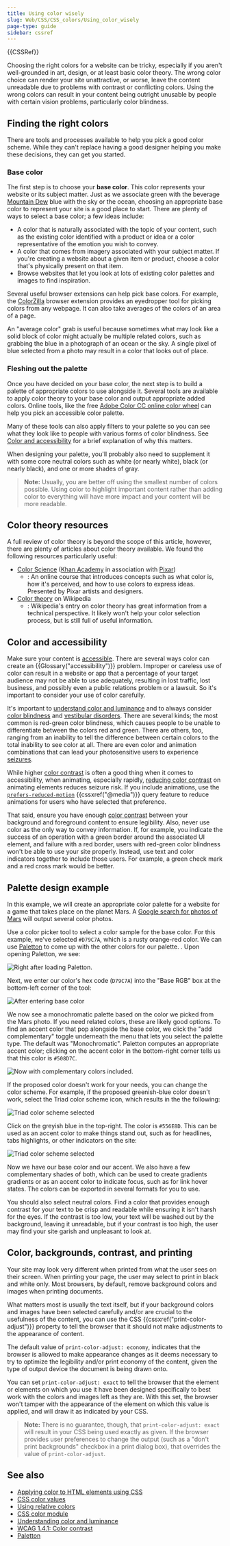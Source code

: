 ```yaml
---
title: Using color wisely
slug: Web/CSS/CSS_colors/Using_color_wisely
page-type: guide
sidebar: cssref
---
```


{{CSSRef}}

Choosing the right colors for a website can be tricky, especially if you aren't well-grounded in art, design, or at least basic color theory. The wrong color choice can render your site unattractive, or worse, leave the content unreadable due to problems with contrast or conflicting colors. Using the wrong colors can result in your content being outright unusable by people with certain vision problems, particularly color blindness.

## Finding the right colors

There are tools and processes available to help you pick a good color scheme. While they can't replace having a good designer helping you make these decisions, they can get you started.

### Base color

The first step is to choose your **base color**. This color represents your website or its subject matter. Just as we associate green with the beverage [Mountain Dew](https://en.wikipedia.org/wiki/Mountain_Dew) blue with the sky or the ocean, choosing an appropriate base color to represent your site is a good place to start. There are plenty of ways to select a base color; a few ideas include:

- A color that is naturally associated with the topic of your content, such as the existing color identified with a product or idea or a color representative of the emotion you wish to convey.
- A color that comes from imagery associated with your subject matter. If you're creating a website about a given item or product, choose a color that's physically present on that item.
- Browse websites that let you look at lots of existing color palettes and images to find inspiration.

Several useful browser extensions can help pick base colors. For example, the [ColorZilla](https://www.colorzilla.com/) browser extension provides an eyedropper tool for picking colors from any webpage. It can also take averages of the colors of an area of a page.

An "average color" grab is useful because sometimes what may look like a solid block of color might actually be multiple related colors, such as grabbing the blue in a photograph of an ocean or the sky. A single pixel of blue selected from a photo may result in a color that looks out of place.

### Fleshing out the palette

Once you have decided on your base color, the next step is to build a palette of appropriate colors to use alongside it. Several tools are available to apply color theory to your base color and output appropriate added colors. Online tools, like the free [Adobe Color CC online color wheel](https://color.adobe.com/create/color-wheel) can help you pick an accessible color palette.

Many of these tools can also apply filters to your palette so you can see what they look like to people with various forms of color blindness. See [Color and accessibility](#color_and_accessibility) for a brief explanation of why this matters.

When designing your palette, you'll probably also need to supplement it with some core neutral colors such as white (or nearly white), black (or nearly black), and one or more shades of gray.

> **Note:** Usually, you are better off using the smallest number of colors possible. Using color to highlight important content rather than adding color to everything will have more impact and your content will be more readable.

## Color theory resources

A full review of color theory is beyond the scope of this article, however, there are plenty of articles about color theory available. We found the following resources particularly useful:

- [Color Science](https://www.khanacademy.org/computing/pixar/color) ([Khan Academy](https://www.khanacademy.org/) in association with [Pixar](https://www.pixar.com/))
  - : An online course that introduces concepts such as what color is, how it's perceived, and how to use colors to express ideas. Presented by Pixar artists and designers.
- [Color theory](https://en.wikipedia.org/wiki/Color_theory) on Wikipedia
  - : Wikipedia's entry on color theory has great information from a technical perspective. It likely won't help your color selection process, but is still full of useful information.

## Color and accessibility

Make sure your content is [accessible](/en-US/docs/Web/Accessibility). There are several ways color can create an {{Glossary("accessibility")}} problem. Improper or careless use of color can result in a website or app that a percentage of your target audience may not be able to use adequately, resulting in lost traffic, lost business, and possibly even a public relations problem or a lawsuit. So it's important to consider your use of color carefully.

It's important to [understand color and luminance](/en-US/docs/Web/Accessibility/Understanding_Colors_and_Luminance) and to always consider [color blindness](https://medlineplus.gov/colorblindness.html) and [vestibular disorders](/en-US/docs/Web/Accessibility/Seizure_disorders). There are several kinds; the most common is red-green color blindness, which causes people to be unable to differentiate between the colors red and green. There are others, too, ranging from an inability to tell the difference between certain colors to the total inability to see color at all. There are even color and animation combinations that can lead your photosensitive users to experience [seizures](/en-US/docs/Web/Accessibility/Seizure_disorders#colors).

While higher [color contrast](https://digital.gov/guides/accessibility-for-teams/visual-design/#color-and-contrast) is often a good thing when it comes to accessibility, when animating, especially rapidly, [reducing color contrast](/en-US/docs/Web/Accessibility/Seizure_disorders#reduce_contrast) on animating elements reduces seizure risk. If you include animations, use the [`prefers-reduced-motion`](/en-US/docs/Web/CSS/@media/prefers-reduced-motion) {{cssxref("@media")}} query feature to reduce animations for users who have selected that preference.

That said, ensure you have enough [color contrast](/en-US/docs/Web/Accessibility/Understanding_WCAG/Perceivable/Color_contrast) between your background and foreground content to ensure legibility. Also, never use color as the only way to convey information. If, for example, you indicate the success of an operation with a green border around the associated UI element, and failure with a red border, users with red-green color blindness won't be able to use your site properly. Instead, use text and color indicators together to include those users. For example, a green check mark and a red cross mark would be better.

## Palette design example

In this example, we will create an appropriate color palette for a website for a game that takes place on the planet Mars. A [Google search for photos of Mars](https://www.google.com/search?q=Mars&tbm=isch) will output several color photos.

Use a color picker tool to select a color sample for the base color. For this example, we've selected `#D79C7A`, which is a rusty orange-red color. We can use [Paletton](https://www.paletton.com/) to come up with the other colors for our palette. . Upon opening Paletton, we see:

![Right after loading Paletton.](paletton1.png)

Next, we enter our color's hex code (`D79C7A`) into the "Base RGB" box at the bottom-left corner of the tool:

![After entering base color](paletton2.png)

We now see a monochromatic palette based on the color we picked from the Mars photo. If you need related colors, these are likely good options. To find an accent color that pop alongside the base color, we click the "add complementary" toggle underneath the menu that lets you select the palette type. The default was "Monochromatic". Paletton computes an appropriate accent color; clicking on the accent color in the bottom-right corner tells us that this color is `#508D7C`.

![Now with complementary colors included.](paletton3.png)

If the proposed color doesn't work for your needs, you can change the color scheme. For example, if the proposed greenish-blue color doesn't work, select the Triad color scheme icon, which results in the the following:

![Triad color scheme selected](paletton4.png)

Click on the greyish blue in the top-right. The color is `#556E8D`. This can be used as an accent color to make things stand out, such as for headlines, tabs highlights, or other indicators on the site:

![Triad color scheme selected](paletton-color-detail.png)

Now we have our base color and our accent. We also have a few complementary shades of both, which can be used to create gradients gradients or as an accent color to indicate focus, such as for link hover states. The colors can be exported in several formats for you to use.

You should also select neutral colors. Find a color that provides enough contrast for your text to be crisp and readable while ensuring it isn't harsh for the eyes. If the contrast is too low, your text will be washed out by the background, leaving it unreadable, but if your contrast is too high, the user may find your site garish and unpleasant to look at.

## Color, backgrounds, contrast, and printing

Your site may look very different when printed from what the user sees on their screen.
When printing your page, the user may select to print in black and white only. Most browsers, by default, remove background colors and images when printing documents.

What matters most is usually the text itself, but if your background colors and images have been selected carefully and/or are crucial to the usefulness of the content, you can use the CSS {{cssxref("print-color-adjust")}} property to tell the browser that it should not make adjustments to the appearance of content.

The default value of `print-color-adjust: economy`, indicates that the browser is allowed to make appearance changes as it deems necessary to try to optimize the legibility and/or print economy of the content, given the type of output device the document is being drawn onto.

You can set `print-color-adjust: exact` to tell the browser that the element or elements on which you use it have been designed specifically to best work with the colors and images left as they are.
With this set, the browser won't tamper with the appearance of the element on which this value is applied, and will draw it as indicated by your CSS.

> **Note:** There is no guarantee, though, that `print-color-adjust: exact` will result in your CSS being used exactly as given.
> If the browser provides user preferences to change the output (such as a "don't print backgrounds" checkbox in a print dialog box), that overrides the value of `print-color-adjust`.

## See also

- [Applying color to HTML elements using CSS](/en-US/docs/Web/CSS/CSS_colors/Applying_color)
- [CSS color values](/en-US/docs/Web/CSS/CSS_colors/Color_values)
- [Using relative colors](/en-US/docs/Web/CSS/CSS_colors/Relative_colors)
- [CSS color module](/en-US/docs/Web/CSS/CSS_colors)
- [Understanding color and luminance](/en-US/docs/Web/Accessibility/Understanding_Colors_and_Luminance)
- [WCAG 1.4.1: Color contrast](/en-US/docs/Web/Accessibility/Understanding_WCAG/Perceivable/Color_contrast)
- [Paletton](https://paletton.com/)
